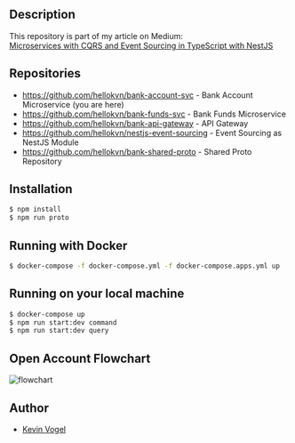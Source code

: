 ## Description

This repository is part of my article on Medium:  
[Microservices with CQRS and Event Sourcing in TypeScript with NestJS](https://medium.com/gitconnected/microservices-with-cqrs-in-typescript-and-nestjs-5a8af0a56c3a)

## Repositories

- https://github.com/hellokvn/bank-account-svc - Bank Account Microservice (you are here)
- https://github.com/hellokvn/bank-funds-svc - Bank Funds Microservice
- https://github.com/hellokvn/bank-api-gateway - API Gateway
- https://github.com/hellokvn/nestjs-event-sourcing - Event Sourcing as NestJS Module
- https://github.com/hellokvn/bank-shared-proto - Shared Proto Repository

## Installation

```bash
$ npm install
$ npm run proto
```

## Running with Docker

```bash
$ docker-compose -f docker-compose.yml -f docker-compose.apps.yml up
```

## Running on your local machine

```bash
$ docker-compose up
$ npm run start:dev command
$ npm run start:dev query
```

## Open Account Flowchart

![flowchart](https://raw.githubusercontent.com/hellokvn/bank-account-svc/master/.github/static/flowchart-open-account.jpg)

## Author

- [Kevin Vogel](https://medium.com/@hellokevinvogel)
